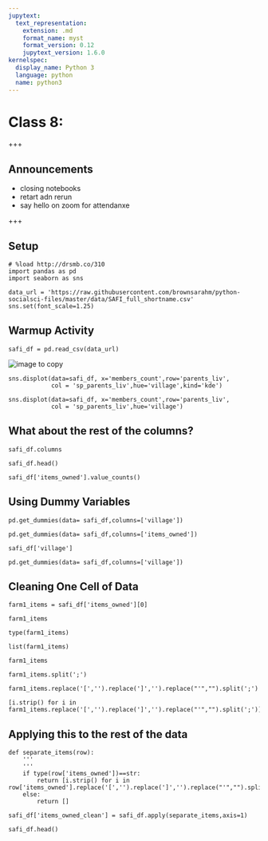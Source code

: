 ```yaml
---
jupytext:
  text_representation:
    extension: .md
    format_name: myst
    format_version: 0.12
    jupytext_version: 1.6.0
kernelspec:
  display_name: Python 3
  language: python
  name: python3
---
```


# Class 8:

+++

<!-- annotate: Announcements -->
## Announcements

- closing notebooks
- retart adn rerun
- say hello on zoom for attendanxe

+++

<!-- annotate: Setup -->
## Setup

```{code-cell} ipython3
# %load http://drsmb.co/310
import pandas as pd
import seaborn as sns

data_url = 'https://raw.githubusercontent.com/brownsarahm/python-socialsci-files/master/data/SAFI_full_shortname.csv'
sns.set(font_scale=1.25)
```

<!-- annotate: Warmup Activity -->
## Warmup Activity

```{code-cell} ipython3
safi_df = pd.read_csv(data_url)
```

![image to copy](https://github.com/rhodyprog4ds/BrownFall20/blob/main/img/class8.png?raw=true)

```{code-cell} ipython3
sns.displot(data=safi_df, x='members_count',row='parents_liv',
            col = 'sp_parents_liv',hue='village',kind='kde')
```

```{code-cell} ipython3
sns.displot(data=safi_df, x='members_count',row='parents_liv',
            col = 'sp_parents_liv',hue='village')
```


<!-- annotate: What about the rest of the columns? -->
## What about the rest of the columns?

```{code-cell} ipython3
safi_df.columns
```

```{code-cell} ipython3
safi_df.head()
```

```{code-cell} ipython3
safi_df['items_owned'].value_counts()
```

<!-- annotate: Using Dummy Variables -->
## Using Dummy Variables

```{code-cell} ipython3
pd.get_dummies(data= safi_df,columns=['village'])
```

```{code-cell} ipython3
pd.get_dummies(data= safi_df,columns=['items_owned'])
```

```{code-cell} ipython3
safi_df['village']
```

```{code-cell} ipython3
pd.get_dummies(data= safi_df,columns=['village'])
```

<!-- annotate: Cleaning One Cell of Data -->
## Cleaning One Cell of Data

```{code-cell} ipython3
farm1_items = safi_df['items_owned'][0]
```

```{code-cell} ipython3
farm1_items
```

```{code-cell} ipython3
type(farm1_items)
```

```{code-cell} ipython3
list(farm1_items)
```

```{code-cell} ipython3
farm1_items
```

```{code-cell} ipython3
farm1_items.split(';')
```

```{code-cell} ipython3
farm1_items.replace('[','').replace(']','').replace("'","").split(';')
```

```{code-cell} ipython3
[i.strip() for i in  farm1_items.replace('[','').replace(']','').replace("'","").split(';')]
```

<!-- annotate: Applying this to the rest of the data -->
## Applying this to the rest of the data

```{code-cell} ipython3
def separate_items(row):
    '''
    '''
    if type(row['items_owned'])==str:
        return [i.strip() for i in  row['items_owned'].replace('[','').replace(']','').replace("'","").split(';')]
    else:
        return []

```

```{code-cell} ipython3
safi_df['items_owned_clean'] = safi_df.apply(separate_items,axis=1)
```

```{code-cell} ipython3
safi_df.head()
```

```{code-cell} ipython3

```
